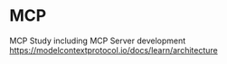 # MCP
MCP Study including MCP Server development
https://modelcontextprotocol.io/docs/learn/architecture
